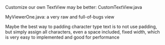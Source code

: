 Customize our own TextView may be better: CustomTextView.java

MyViewerOne.java: a very raw and full-of-bugs view

Maybe the best way to padding character type text is to not use padding, but simply assign all characters, even a space included, fixed width, which is very easy to implemented and good for performance
